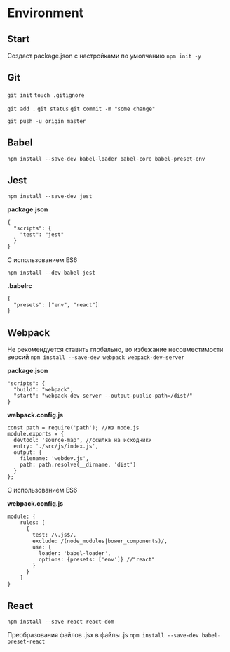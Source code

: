 # Environment

## Start

Создаст package.json с настройками по умолчанию
```npm init -y```

## Git

```git init```
```touch .gitignore```

```git add .```
```git status```
```git commit -m "some change"```

```git push -u origin master```

## Babel

```npm install --save-dev babel-loader babel-core babel-preset-env```

## Jest

```npm install --save-dev jest```

**package.json**
```
{
  "scripts": {
    "test": "jest"
  }
}
```

С использованием ES6

```npm install --dev babel-jest```

**.babelrc**
```
{
  "presets": ["env", "react"]
}
```

## Webpack

Не рекомендуется ставить глобально, во избежание несовместимости версий
```npm install --save-dev webpack webpack-dev-server```

**package.json**
```
"scripts": {
  "build": "webpack",
  "start": "webpack-dev-server --output-public-path=/dist/"
}
```

**webpack.config.js**
```
const path = require('path'); //из node.js
module.exports = {
  devtool: 'source-map', //ссылка на исходники
  entry: './src/js/index.js',
  output: {
    filename: 'webdev.js',
    path: path.resolve(__dirname, 'dist')
  }
};
```

С использованием ES6

**webpack.config.js**
```
module: {
    rules: [
      {
        test: /\.js$/,
        exclude: /(node_modules|bower_components)/,
        use: {
          loader: 'babel-loader',
          options: {presets: ['env']} //"react" 
        }
      }
    ]
}
```

## React

```npm install --save react react-dom```

Преобразования файлов .jsx в файлы .js
```npm install --save-dev babel-preset-react```

